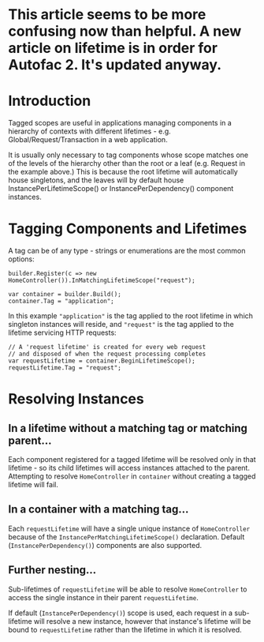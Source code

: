 # This article seems to be more confusing now than helpful. A new article on lifetime is in order for Autofac 2. It's updated anyway. #

# Introduction #

Tagged scopes are useful in applications managing components in a hierarchy of contexts with different lifetimes - e.g. Global/Request/Transaction in a web application.

It is usually only necessary to tag components whose scope matches one of the levels of the hierarchy other than the root or a leaf (e.g. Request in the example above.) This is because the root lifetime will automatically house singletons, and the leaves will by default house InstancePerLifetimeScope() or InstancePerDependency() component instances.

# Tagging Components and Lifetimes #

A tag can be of any type - strings or enumerations are the most common options:

```
builder.Register(c => new HomeController()).InMatchingLifetimeScope("request");

var container = builder.Build();
container.Tag = "application";
```

In this example `"application"` is the tag applied to the root lifetime in which singleton instances will reside, and `"request"` is the tag applied to the lifetime servicing HTTP requests:

```
// A 'request lifetime' is created for every web request
// and disposed of when the request processing completes
var requestLifetime = container.BeginLifetimeScope();
requestLifetime.Tag = "request";
```

# Resolving Instances #

## In a lifetime without a matching tag or matching parent... ##

Each component registered for a tagged lifetime will be resolved only in that lifetime - so its child lifetimes will access instances attached to the parent. Attempting to resolve `HomeController` in `container` without creating a tagged lifetime will fail.

## In a container with a matching tag... ##

Each `requestLifetime` will have a single unique instance of `HomeController` because of the `InstancePerMatchingLifetimeScope()` declaration. Default (`InstancePerDependency()`) components are also supported.

## Further nesting... ##

Sub-lifetimes of `requestLifetime` will be able to resolve `HomeController` to access the single instance in their parent `requestLifetime`.

If default (`InstancePerDependency()`) scope is used, each request in a sub-lifetime will resolve a new instance, however that instance's lifetime will be bound to `requestLifetime` rather than the lifetime in which it is resolved.